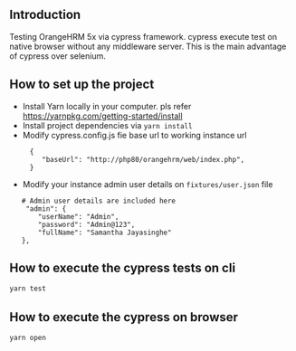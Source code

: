 ## Introduction

Testing OrangeHRM 5x via cypress framework. cypress execute test on native browser without any middleware server.
This is the main advantage of cypress over selenium.

## How to set up the project

- Install Yarn locally in your computer. pls refer https://yarnpkg.com/getting-started/install
- Install project dependencies via `yarn install`
- Modify cypress.config.js fie base url to working instance url

```
     {
        "baseUrl": "http://php80/orangehrm/web/index.php",
     }
```

- Modify your instance admin user details on `fixtures/user.json` file

```
   # Admin user details are included here
    "admin": {
       "userName": "Admin",
       "password": "Admin@123",
       "fullName": "Samantha Jayasinghe"
   },
```

## How to execute the cypress tests on cli

```bash
yarn test
```

## How to execute the cypress on browser

```bash
yarn open
```
